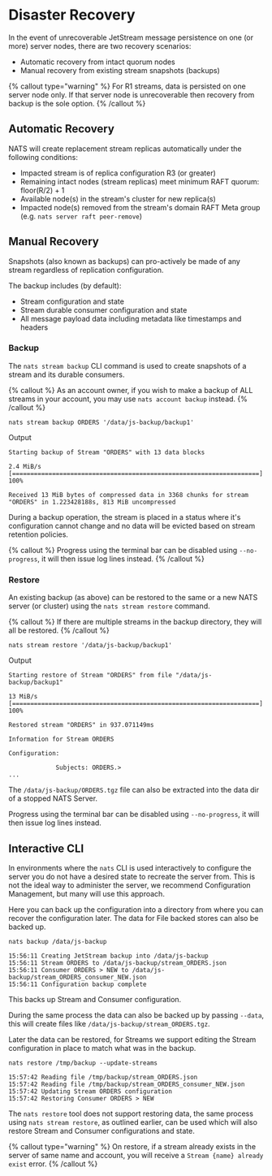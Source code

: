 # Disaster Recovery

In the event of unrecoverable JetStream message persistence on one (or more) server nodes, there are two recovery scenarios:

* Automatic recovery from intact quorum nodes
* Manual recovery from existing stream snapshots (backups)

{% callout type="warning" %}
For R1 streams, data is persisted on one server node only. If that server node is unrecoverable then recovery from
backup is the sole option.
{% /callout %}

## Automatic Recovery

NATS will create replacement stream replicas automatically under the following conditions:

* Impacted stream is of replica configuration R3 (or greater)
* Remaining intact nodes (stream replicas) meet minimum RAFT quorum: floor(R/2) + 1
* Available node(s) in the stream's cluster for new replica(s)
* Impacted node(s) removed from the stream's domain RAFT Meta group (e.g. `nats server raft peer-remove`)

## Manual Recovery

Snapshots (also known as backups) can pro-actively be made of any stream regardless of replication configuration.

The backup includes (by default):

* Stream configuration and state
* Stream durable consumer configuration and state
* All message payload data including metadata like timestamps and headers

### Backup

The `nats stream backup` CLI command is used to create snapshots of a stream and its durable consumers.

{% callout %}
As an account owner, if you wish to make a backup of ALL streams in your account, you may use `nats account backup` instead.
{% /callout %}

```shell
nats stream backup ORDERS '/data/js-backup/backup1'
```
Output
```text
Starting backup of Stream "ORDERS" with 13 data blocks

2.4 MiB/s [====================================================================] 100%

Received 13 MiB bytes of compressed data in 3368 chunks for stream "ORDERS" in 1.223428188s, 813 MiB uncompressed
```

During a backup operation, the stream is placed in a status where it's configuration cannot change and no data will be
evicted based on stream retention policies.

{% callout %}
Progress using the terminal bar can be disabled using `--no-progress`, it will then issue log lines instead.
{% /callout %}

### Restore

An existing backup (as above) can be restored to the same or a new NATS server (or cluster) using the `nats stream restore` command.

{% callout %}
If there are multiple streams in the backup directory, they will all be restored.
{% /callout %}

```shell
nats stream restore '/data/js-backup/backup1'
```
Output
```text
Starting restore of Stream "ORDERS" from file "/data/js-backup/backup1"

13 MiB/s [====================================================================] 100%

Restored stream "ORDERS" in 937.071149ms

Information for Stream ORDERS

Configuration:

             Subjects: ORDERS.>
...
```

The `/data/js-backup/ORDERS.tgz` file can also be extracted into the data dir of a stopped NATS Server.

Progress using the terminal bar can be disabled using `--no-progress`, it will then issue log lines instead.

## Interactive CLI

In environments where the `nats` CLI is used interactively to configure the server you do not have a desired state to recreate the server from. This is not the ideal way to administer the server, we recommend Configuration Management, but many will use this approach.

Here you can back up the configuration into a directory from where you can recover the configuration later. The data for File backed stores can also be backed up.

```shell
nats backup /data/js-backup
```
```text
15:56:11 Creating JetStream backup into /data/js-backup
15:56:11 Stream ORDERS to /data/js-backup/stream_ORDERS.json
15:56:11 Consumer ORDERS > NEW to /data/js-backup/stream_ORDERS_consumer_NEW.json
15:56:11 Configuration backup complete
```

This backs up Stream and Consumer configuration.

During the same process the data can also be backed up by passing `--data`, this will create files like `/data/js-backup/stream_ORDERS.tgz`.

Later the data can be restored, for Streams we support editing the Stream configuration in place to match what was in the backup.

```shell
nats restore /tmp/backup --update-streams
```
```text
15:57:42 Reading file /tmp/backup/stream_ORDERS.json
15:57:42 Reading file /tmp/backup/stream_ORDERS_consumer_NEW.json
15:57:42 Updating Stream ORDERS configuration
15:57:42 Restoring Consumer ORDERS > NEW
```

The `nats restore` tool does not support restoring data, the same process using `nats stream restore`, as outlined earlier, can be used which will also restore Stream and Consumer configurations and state.


{% callout type="warning" %}
On restore, if a stream already exists in the server of same name and account, you will receive a `Stream {name} already exist` error.
{% /callout %}
